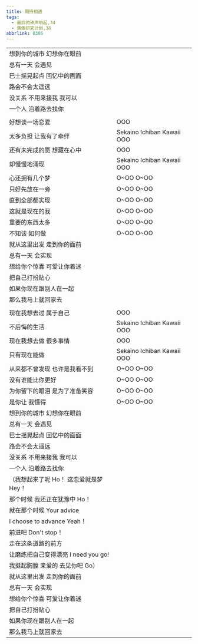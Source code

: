 ```yaml
---
title: 期待相遇
tags:
  - 最后的钟声响起,34
  - 偶像研究计划,38
abbrlink: 8306
---
```

|      |      |
|--|--|
|想到你的城市 幻想你在眼前|      |
|总有一天 会遇见|      |
|巴士摇晃起点 回忆中的画面|      |
|路会不会太遥远|      |
|没关系 不用来接我 我可以|      |
|一个人 沿着路去找你|      |
|      |      |
|好想谈一场恋爱|OOO|
|太多负担 让我有了牵绊|Sekaino Ichiban Kawaii OOO|
|还有未完成的愿 想藏在心中|OOO|
|却慢慢地涌现|Sekaino Ichiban Kawaii OOO|
|心还拥有几个梦|O~OO O~OO|
|只好先放在一旁|O~OO O~OO|
|直到全部都实现|O~OO O~OO|
|这就是现在的我|O~OO O~OO|
|重要的东西太多|O~OO O~OO|
|不知该 如何做|O~OO O~OO|
|就从这里出发 走到你的面前|      |
|总有一天 会实现|      |
|想给你个惊喜 可爱让你着迷|      |
|把自己打扮贴心|      |
|如果你现在跟别人在一起|      |
|那么我马上就回家去|      |
|      |      |
|现在我想去过 属于自己|OOO|
|不后悔的生活|Sekaino Ichiban Kawaii OOO|
|现在我想去做 很多事情|OOO|
|只有现在能做|Sekaino Ichiban Kawaii OOO|
|从来都不曾发现 也许是我看不到|O~OO O~OO|
|没有谁能比你更好|O~OO O~OO|
|为你留下的眼泪 是为了准备笑容|O~OO O~OO|
|是你让 我懂得|O~OO O~OO|
|想到你的城市 幻想你在眼前|      |
|总有一天 会遇见|      |
|巴士摇晃起点 回忆中的画面|      |
|路会不会太遥远|      |
|没关系 不用来接我 我可以|      |
|一个人 沿着路去找你|      |
|（我想起来了呢 Ho！ 这恋爱就是梦 Hey！|      |
|那个时候 我还正在犹豫中 Ho！|      |
|就在那个时候 Your advice|      |
|I choose to advance Yeah！|      |
|前进吧 Don't stop！|      |
|走在这条道路的前方|      |
|让磨练把自己变得漂亮 I need you go!|      |
|我挺起胸膛 亲爱的 去见你吧 Go）|      |
|就从这里出发 走到你的面前|      |
|总有一天 会实现|      |
|想给你个惊喜 可爱让你着迷|      |
|把自己打扮贴心|      |
|如果你现在跟别人在一起|      |
|那么我马上就回家去|      |